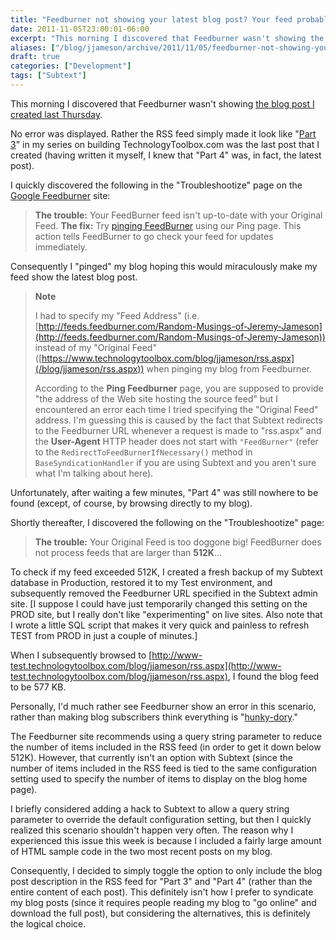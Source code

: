 ```yaml
---
title: "Feedburner not showing your latest blog post? Your feed probably exceeds 512K."
date: 2011-11-05T23:00:01-06:00
excerpt: "This morning I discovered that Feedburner wasn't showing the blog post I created last Thursday. No error was displayed. Rather the RSS feed simply made it look like..."
aliases: ["/blog/jjameson/archive/2011/11/05/feedburner-not-showing-your-latest-blog-post.aspx"]
draft: true
categories: ["Development"]
tags: ["Subtext"]
---
```


This morning I discovered that Feedburner wasn't showing
[the blog post I created last Thursday](/blog/jjameson/2011/11/03/building-technologytoolbox-com-part-4).

No error was displayed. Rather the RSS feed simply made it look like
"[Part 3](/blog/jjameson/2011/10/27/building-technologytoolbox-com-part-3)" in
my series on building TechnologyToolbox.com was the last post that I created
(having written it myself, I knew that "Part 4" was, in fact, the latest post).

I quickly discovered the following in the "Troubleshootize" page on the
[Google Feedburner](http://feedburner.google.com) site:

> **The trouble:** Your FeedBurner feed isn't up-to-date with your Original
> Feed.
> **The fix:** Try [pinging FeedBurner](http://feedburner.google.com/fb/a/ping)
> using our Ping page. This action tells FeedBurner to go check your feed for
> updates immediately.

Consequently I "pinged" my blog hoping this would miraculously make my feed show
the latest blog post.

> **Note**
>
> I had to specify my "Feed Address" (i.e.
> [http://feeds.feedburner.com/Random-Musings-of-Jeremy-Jameson](http://feeds.feedburner.com/Random-Musings-of-Jeremy-Jameson))
> instead of my "Original Feed"
> ([https://www.technologytoolbox.com/blog/jjameson/rss.aspx](/blog/jjameson/rss.aspx))
> when pinging my blog from Feedburner.
>
> According to the **Ping Feedburner** page, you are supposed to provide "the
> address of the Web site hosting the source feed" but I encountered an error
> each time I tried specifying the "Original Feed" address. I'm guessing this is
> caused by the fact that Subtext redirects to the Feedburner URL whenever a
> request is made to "rss.aspx" and the **User-Agent** HTTP header does not
> start with `"FeedBurner"` (refer to the `RedirectToFeedBurnerIfNecessary()`
> method in `BaseSyndicationHandler` if you are using Subtext and you aren't
> sure what I'm talking about here).

Unfortunately, after waiting a few minutes, "Part 4" was still nowhere to be
found (except, of course, by browsing directly to my blog).

Shortly thereafter, I discovered the following on the "Troubleshootize" page:

> **The trouble:** Your Original Feed is too doggone big! FeedBurner does not
> process feeds that are larger than **512K**...

To check if my feed exceeded 512K, I created a fresh backup of my Subtext
database in Production, restored it to my Test environment, and subsequently
removed the Feedburner URL specified in the Subtext admin site. [I suppose I
could have just temporarily changed this setting on the PROD site, but I really
don't like "experimenting" on live sites. Also note that I wrote a little SQL
script that makes it very quick and painless to refresh TEST from PROD in just a
couple of minutes.]

When I subsequently browsed to
[http://www-test.technologytoolbox.com/blog/jjameson/rss.aspx](http://www-test.technologytoolbox.com/blog/jjameson/rss.aspx),
I found the blog feed to be 577 KB.

Personally, I'd much rather see Feedburner show an error in this scenario,
rather than making blog subscribers think everything is
"[hunky-dory](http://www.merriam-webster.com/dictionary/hunky-dory)."

The Feedburner site recommends using a query string parameter to reduce the
number of items included in the RSS feed (in order to get it down below 512K).
However, that currently isn't an option with Subtext (since the number of items
included in the RSS feed is tied to the same configuration setting used to
specify the number of items to display on the blog home page).

I briefly considered adding a hack to Subtext to allow a query string parameter
to override the default configuration setting, but then I quickly realized this
scenario shouldn't happen very often. The reason why I experienced this issue
this week is because I included a fairly large amount of HTML sample code in the
two most recent posts on my blog.

Consequently, I decided to simply toggle the option to only include the blog
post description in the RSS feed for "Part 3" and "Part 4" (rather than the
entire content of each post). This definitely isn't how I prefer to syndicate my
blog posts (since it requires people reading my blog to "go online" and download
the full post), but considering the alternatives, this is definitely the logical
choice.

